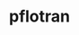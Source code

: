 ---
title: "pflotran"
layout: cache
categories: [package, develop]
meta: {"versions": ["5.0.0"], "compilers": ["gcc@=11.4.0", "gcc@=9.4.0"], "oss": ["ubuntu20.04", "ubuntu22.04"], "platforms": ["linux"], "targets": ["aarch64", "neoverse_v1", "neoverse_v2", "ppc64le", "x86_64_v3"], "stacks": ["e4s", "e4s-aarch64", "e4s-neoverse-v2", "e4s-neoverse_v1", "e4s-power", "root"], "num_specs": 40, "num_specs_by_stack": {"root": 40, "e4s-neoverse_v1": 10, "e4s-power": 10, "e4s": 10, "e4s-aarch64": 2, "e4s-neoverse-v2": 8}}
spec_details: [{"hash": "suaxlbqe6csoxelst3crgt6dh3kwjean", "compiler": "gcc@=11.4.0", "versions": ["5.0.0"], "os": "ubuntu20.04", "platform": "linux", "target": "neoverse_v1", "variants": ["build_system=autotools", "~rxn"], "stacks": ["root", "e4s-neoverse_v1"], "size": "-", "tarball": "https://binaries.spack.io/develop/build_cache/linux-ubuntu20.04-neoverse_v1/gcc-11.4.0/pflotran-5.0.0/linux-ubuntu20.04-neoverse_v1-gcc-11.4.0-pflotran-5.0.0-suaxlbqe6csoxelst3crgt6dh3kwjean.spack"}, {"hash": "rp6qui3vyytf43unwrlsumqkbrt2ii2v", "compiler": "gcc@=11.4.0", "versions": ["5.0.0"], "os": "ubuntu20.04", "platform": "linux", "target": "neoverse_v1", "variants": ["build_system=autotools", "~rxn"], "stacks": ["root", "e4s-neoverse_v1"], "size": "-", "tarball": "https://binaries.spack.io/develop/build_cache/linux-ubuntu20.04-neoverse_v1/gcc-11.4.0/pflotran-5.0.0/linux-ubuntu20.04-neoverse_v1-gcc-11.4.0-pflotran-5.0.0-rp6qui3vyytf43unwrlsumqkbrt2ii2v.spack"}, {"hash": "3q6yqdretc7vailr3j2hzd2pep56772i", "compiler": "gcc@=11.4.0", "versions": ["5.0.0"], "os": "ubuntu20.04", "platform": "linux", "target": "neoverse_v1", "variants": ["build_system=autotools", "~rxn"], "stacks": ["root", "e4s-neoverse_v1"], "size": "-", "tarball": "https://binaries.spack.io/develop/build_cache/linux-ubuntu20.04-neoverse_v1/gcc-11.4.0/pflotran-5.0.0/linux-ubuntu20.04-neoverse_v1-gcc-11.4.0-pflotran-5.0.0-3q6yqdretc7vailr3j2hzd2pep56772i.spack"}, {"hash": "7xreluj4hxibeaqr7cxbaxwuyfynwfqn", "compiler": "gcc@=11.4.0", "versions": ["5.0.0"], "os": "ubuntu20.04", "platform": "linux", "target": "neoverse_v1", "variants": ["build_system=autotools", "~rxn"], "stacks": ["root", "e4s-neoverse_v1"], "size": "-", "tarball": "https://binaries.spack.io/develop/build_cache/linux-ubuntu20.04-neoverse_v1/gcc-11.4.0/pflotran-5.0.0/linux-ubuntu20.04-neoverse_v1-gcc-11.4.0-pflotran-5.0.0-7xreluj4hxibeaqr7cxbaxwuyfynwfqn.spack"}, {"hash": "znox7ygnes4t4i7nec42t4o3fqldcsys", "compiler": "gcc@=11.4.0", "versions": ["5.0.0"], "os": "ubuntu20.04", "platform": "linux", "target": "neoverse_v1", "variants": ["build_system=autotools", "~rxn"], "stacks": ["root", "e4s-neoverse_v1"], "size": "-", "tarball": "https://binaries.spack.io/develop/build_cache/linux-ubuntu20.04-neoverse_v1/gcc-11.4.0/pflotran-5.0.0/linux-ubuntu20.04-neoverse_v1-gcc-11.4.0-pflotran-5.0.0-znox7ygnes4t4i7nec42t4o3fqldcsys.spack"}, {"hash": "qnx7ye5nsytthadhscibehx6g6pazhfz", "compiler": "gcc@=11.4.0", "versions": ["5.0.0"], "os": "ubuntu20.04", "platform": "linux", "target": "neoverse_v1", "variants": ["build_system=autotools", "~rxn"], "stacks": ["root", "e4s-neoverse_v1"], "size": "-", "tarball": "https://binaries.spack.io/develop/build_cache/linux-ubuntu20.04-neoverse_v1/gcc-11.4.0/pflotran-5.0.0/linux-ubuntu20.04-neoverse_v1-gcc-11.4.0-pflotran-5.0.0-qnx7ye5nsytthadhscibehx6g6pazhfz.spack"}, {"hash": "n6f737uezdur4awaq5dtyktgwzdftbr2", "compiler": "gcc@=11.4.0", "versions": ["5.0.0"], "os": "ubuntu20.04", "platform": "linux", "target": "neoverse_v1", "variants": ["build_system=autotools", "~rxn"], "stacks": ["root", "e4s-neoverse_v1"], "size": "-", "tarball": "https://binaries.spack.io/develop/build_cache/linux-ubuntu20.04-neoverse_v1/gcc-11.4.0/pflotran-5.0.0/linux-ubuntu20.04-neoverse_v1-gcc-11.4.0-pflotran-5.0.0-n6f737uezdur4awaq5dtyktgwzdftbr2.spack"}, {"hash": "tq72ney6zfve3pxgob7c67rs2o6x75vt", "compiler": "gcc@=11.4.0", "versions": ["5.0.0"], "os": "ubuntu20.04", "platform": "linux", "target": "neoverse_v1", "variants": ["build_system=autotools", "~rxn"], "stacks": ["root", "e4s-neoverse_v1"], "size": "-", "tarball": "https://binaries.spack.io/develop/build_cache/linux-ubuntu20.04-neoverse_v1/gcc-11.4.0/pflotran-5.0.0/linux-ubuntu20.04-neoverse_v1-gcc-11.4.0-pflotran-5.0.0-tq72ney6zfve3pxgob7c67rs2o6x75vt.spack"}, {"hash": "5w7pzzq6mcfij6tsmclfd4zrnbwp4mkx", "compiler": "gcc@=9.4.0", "versions": ["5.0.0"], "os": "ubuntu20.04", "platform": "linux", "target": "ppc64le", "variants": ["build_system=autotools", "~rxn"], "stacks": ["root", "e4s-power"], "size": "-", "tarball": "https://binaries.spack.io/develop/build_cache/linux-ubuntu20.04-ppc64le/gcc-9.4.0/pflotran-5.0.0/linux-ubuntu20.04-ppc64le-gcc-9.4.0-pflotran-5.0.0-5w7pzzq6mcfij6tsmclfd4zrnbwp4mkx.spack"}, {"hash": "dxtt2a7dbifjauxyczxxsxjxmbwgba6j", "compiler": "gcc@=9.4.0", "versions": ["5.0.0"], "os": "ubuntu20.04", "platform": "linux", "target": "ppc64le", "variants": ["build_system=autotools", "~rxn"], "stacks": ["root", "e4s-power"], "size": "-", "tarball": "https://binaries.spack.io/develop/build_cache/linux-ubuntu20.04-ppc64le/gcc-9.4.0/pflotran-5.0.0/linux-ubuntu20.04-ppc64le-gcc-9.4.0-pflotran-5.0.0-dxtt2a7dbifjauxyczxxsxjxmbwgba6j.spack"}, {"hash": "lz53hj3g3y6reovjcf6w3i4rwqeqyo6u", "compiler": "gcc@=9.4.0", "versions": ["5.0.0"], "os": "ubuntu20.04", "platform": "linux", "target": "ppc64le", "variants": ["build_system=autotools", "~rxn"], "stacks": ["root", "e4s-power"], "size": "-", "tarball": "https://binaries.spack.io/develop/build_cache/linux-ubuntu20.04-ppc64le/gcc-9.4.0/pflotran-5.0.0/linux-ubuntu20.04-ppc64le-gcc-9.4.0-pflotran-5.0.0-lz53hj3g3y6reovjcf6w3i4rwqeqyo6u.spack"}, {"hash": "cjfwbafol5mf3dwatdqf5epnckz26pcu", "compiler": "gcc@=9.4.0", "versions": ["5.0.0"], "os": "ubuntu20.04", "platform": "linux", "target": "ppc64le", "variants": ["build_system=autotools", "~rxn"], "stacks": ["root", "e4s-power"], "size": "-", "tarball": "https://binaries.spack.io/develop/build_cache/linux-ubuntu20.04-ppc64le/gcc-9.4.0/pflotran-5.0.0/linux-ubuntu20.04-ppc64le-gcc-9.4.0-pflotran-5.0.0-cjfwbafol5mf3dwatdqf5epnckz26pcu.spack"}, {"hash": "qvo5hgdifztztxi3qpnjpazue6juug3i", "compiler": "gcc@=9.4.0", "versions": ["5.0.0"], "os": "ubuntu20.04", "platform": "linux", "target": "ppc64le", "variants": ["build_system=autotools", "~rxn"], "stacks": ["root", "e4s-power"], "size": "-", "tarball": "https://binaries.spack.io/develop/build_cache/linux-ubuntu20.04-ppc64le/gcc-9.4.0/pflotran-5.0.0/linux-ubuntu20.04-ppc64le-gcc-9.4.0-pflotran-5.0.0-qvo5hgdifztztxi3qpnjpazue6juug3i.spack"}, {"hash": "2wlgreis6q6md5wilgsbchkohktnivlg", "compiler": "gcc@=9.4.0", "versions": ["5.0.0"], "os": "ubuntu20.04", "platform": "linux", "target": "ppc64le", "variants": ["build_system=autotools", "~rxn"], "stacks": ["root", "e4s-power"], "size": "-", "tarball": "https://binaries.spack.io/develop/build_cache/linux-ubuntu20.04-ppc64le/gcc-9.4.0/pflotran-5.0.0/linux-ubuntu20.04-ppc64le-gcc-9.4.0-pflotran-5.0.0-2wlgreis6q6md5wilgsbchkohktnivlg.spack"}, {"hash": "2pfpodmojl675yql33bufwojcmgopjum", "compiler": "gcc@=9.4.0", "versions": ["5.0.0"], "os": "ubuntu20.04", "platform": "linux", "target": "ppc64le", "variants": ["build_system=autotools", "~rxn"], "stacks": ["root", "e4s-power"], "size": "-", "tarball": "https://binaries.spack.io/develop/build_cache/linux-ubuntu20.04-ppc64le/gcc-9.4.0/pflotran-5.0.0/linux-ubuntu20.04-ppc64le-gcc-9.4.0-pflotran-5.0.0-2pfpodmojl675yql33bufwojcmgopjum.spack"}, {"hash": "lohw7pxwjoym6ehohdtshlhs2xhql5kx", "compiler": "gcc@=9.4.0", "versions": ["5.0.0"], "os": "ubuntu20.04", "platform": "linux", "target": "ppc64le", "variants": ["build_system=autotools", "~rxn"], "stacks": ["root", "e4s-power"], "size": "-", "tarball": "https://binaries.spack.io/develop/build_cache/linux-ubuntu20.04-ppc64le/gcc-9.4.0/pflotran-5.0.0/linux-ubuntu20.04-ppc64le-gcc-9.4.0-pflotran-5.0.0-lohw7pxwjoym6ehohdtshlhs2xhql5kx.spack"}, {"hash": "t4nypodxhdvklydsq4olzvvhmgk4cpr2", "compiler": "gcc@=9.4.0", "versions": ["5.0.0"], "os": "ubuntu20.04", "platform": "linux", "target": "ppc64le", "variants": ["build_system=autotools", "~rxn"], "stacks": ["root", "e4s-power"], "size": "-", "tarball": "https://binaries.spack.io/develop/build_cache/linux-ubuntu20.04-ppc64le/gcc-9.4.0/pflotran-5.0.0/linux-ubuntu20.04-ppc64le-gcc-9.4.0-pflotran-5.0.0-t4nypodxhdvklydsq4olzvvhmgk4cpr2.spack"}, {"hash": "6xmrixy4czcspgpzugs6ixe6xktoslqm", "compiler": "gcc@=9.4.0", "versions": ["5.0.0"], "os": "ubuntu20.04", "platform": "linux", "target": "ppc64le", "variants": ["build_system=autotools", "~rxn"], "stacks": ["root", "e4s-power"], "size": "-", "tarball": "https://binaries.spack.io/develop/build_cache/linux-ubuntu20.04-ppc64le/gcc-9.4.0/pflotran-5.0.0/linux-ubuntu20.04-ppc64le-gcc-9.4.0-pflotran-5.0.0-6xmrixy4czcspgpzugs6ixe6xktoslqm.spack"}, {"hash": "crrgaysoah6rxbzgnybyoztruzhnnzb2", "compiler": "gcc@=11.4.0", "versions": ["5.0.0"], "os": "ubuntu20.04", "platform": "linux", "target": "x86_64_v3", "variants": ["build_system=autotools", "~rxn"], "stacks": ["e4s", "root"], "size": "-", "tarball": "https://binaries.spack.io/develop/build_cache/linux-ubuntu20.04-x86_64_v3/gcc-11.4.0/pflotran-5.0.0/linux-ubuntu20.04-x86_64_v3-gcc-11.4.0-pflotran-5.0.0-crrgaysoah6rxbzgnybyoztruzhnnzb2.spack"}, {"hash": "vqkjqedaaphxyjrr5ndmp5e6wzp62t6s", "compiler": "gcc@=11.4.0", "versions": ["5.0.0"], "os": "ubuntu20.04", "platform": "linux", "target": "x86_64_v3", "variants": ["build_system=autotools", "~rxn"], "stacks": ["e4s", "root"], "size": "-", "tarball": "https://binaries.spack.io/develop/build_cache/linux-ubuntu20.04-x86_64_v3/gcc-11.4.0/pflotran-5.0.0/linux-ubuntu20.04-x86_64_v3-gcc-11.4.0-pflotran-5.0.0-vqkjqedaaphxyjrr5ndmp5e6wzp62t6s.spack"}, {"hash": "ol3parw2ywxenc4hjsegzit423rkao4c", "compiler": "gcc@=11.4.0", "versions": ["5.0.0"], "os": "ubuntu20.04", "platform": "linux", "target": "x86_64_v3", "variants": ["build_system=autotools", "~rxn"], "stacks": ["e4s", "root"], "size": "-", "tarball": "https://binaries.spack.io/develop/build_cache/linux-ubuntu20.04-x86_64_v3/gcc-11.4.0/pflotran-5.0.0/linux-ubuntu20.04-x86_64_v3-gcc-11.4.0-pflotran-5.0.0-ol3parw2ywxenc4hjsegzit423rkao4c.spack"}, {"hash": "2onl5jutdaqtixbd2igncludd5s4imsw", "compiler": "gcc@=11.4.0", "versions": ["5.0.0"], "os": "ubuntu20.04", "platform": "linux", "target": "x86_64_v3", "variants": ["build_system=autotools", "~rxn"], "stacks": ["e4s", "root"], "size": "-", "tarball": "https://binaries.spack.io/develop/build_cache/linux-ubuntu20.04-x86_64_v3/gcc-11.4.0/pflotran-5.0.0/linux-ubuntu20.04-x86_64_v3-gcc-11.4.0-pflotran-5.0.0-2onl5jutdaqtixbd2igncludd5s4imsw.spack"}, {"hash": "aky5qhf443raz7zwirdxffob6rrkwlay", "compiler": "gcc@=11.4.0", "versions": ["5.0.0"], "os": "ubuntu20.04", "platform": "linux", "target": "x86_64_v3", "variants": ["build_system=autotools", "~rxn"], "stacks": ["e4s", "root"], "size": "-", "tarball": "https://binaries.spack.io/develop/build_cache/linux-ubuntu20.04-x86_64_v3/gcc-11.4.0/pflotran-5.0.0/linux-ubuntu20.04-x86_64_v3-gcc-11.4.0-pflotran-5.0.0-aky5qhf443raz7zwirdxffob6rrkwlay.spack"}, {"hash": "rqfqu2jkygsyguqyrdz6yz2ggzin2c3h", "compiler": "gcc@=11.4.0", "versions": ["5.0.0"], "os": "ubuntu20.04", "platform": "linux", "target": "x86_64_v3", "variants": ["build_system=autotools", "~rxn"], "stacks": ["e4s", "root"], "size": "-", "tarball": "https://binaries.spack.io/develop/build_cache/linux-ubuntu20.04-x86_64_v3/gcc-11.4.0/pflotran-5.0.0/linux-ubuntu20.04-x86_64_v3-gcc-11.4.0-pflotran-5.0.0-rqfqu2jkygsyguqyrdz6yz2ggzin2c3h.spack"}, {"hash": "heaouw5cqqqpxk6s3tvimsydx3hv5q75", "compiler": "gcc@=11.4.0", "versions": ["5.0.0"], "os": "ubuntu20.04", "platform": "linux", "target": "x86_64_v3", "variants": ["build_system=autotools", "~rxn"], "stacks": ["e4s", "root"], "size": "-", "tarball": "https://binaries.spack.io/develop/build_cache/linux-ubuntu20.04-x86_64_v3/gcc-11.4.0/pflotran-5.0.0/linux-ubuntu20.04-x86_64_v3-gcc-11.4.0-pflotran-5.0.0-heaouw5cqqqpxk6s3tvimsydx3hv5q75.spack"}, {"hash": "4b5ec55whnotvnyeiqwka7ejaaols7y7", "compiler": "gcc@=11.4.0", "versions": ["5.0.0"], "os": "ubuntu20.04", "platform": "linux", "target": "x86_64_v3", "variants": ["build_system=autotools", "~rxn"], "stacks": ["e4s", "root"], "size": "-", "tarball": "https://binaries.spack.io/develop/build_cache/linux-ubuntu20.04-x86_64_v3/gcc-11.4.0/pflotran-5.0.0/linux-ubuntu20.04-x86_64_v3-gcc-11.4.0-pflotran-5.0.0-4b5ec55whnotvnyeiqwka7ejaaols7y7.spack"}, {"hash": "khu6uxwnjccv3zp6byqhq4zm45mn6c5a", "compiler": "gcc@=11.4.0", "versions": ["5.0.0"], "os": "ubuntu22.04", "platform": "linux", "target": "aarch64", "variants": ["build_system=autotools", "~rxn"], "stacks": ["e4s-aarch64", "root"], "size": "-", "tarball": "https://binaries.spack.io/develop/build_cache/linux-ubuntu22.04-aarch64/gcc-11.4.0/pflotran-5.0.0/linux-ubuntu22.04-aarch64-gcc-11.4.0-pflotran-5.0.0-khu6uxwnjccv3zp6byqhq4zm45mn6c5a.spack"}, {"hash": "dszos4etder7lw7isnafkwds2qyjldyn", "compiler": "gcc@=11.4.0", "versions": ["5.0.0"], "os": "ubuntu22.04", "platform": "linux", "target": "aarch64", "variants": ["build_system=autotools", "~rxn"], "stacks": ["e4s-aarch64", "root"], "size": "-", "tarball": "https://binaries.spack.io/develop/build_cache/linux-ubuntu22.04-aarch64/gcc-11.4.0/pflotran-5.0.0/linux-ubuntu22.04-aarch64-gcc-11.4.0-pflotran-5.0.0-dszos4etder7lw7isnafkwds2qyjldyn.spack"}, {"hash": "sqeq5jdn3hhdscznr7liqzyo4p7jw76v", "compiler": "gcc@=11.4.0", "versions": ["5.0.0"], "os": "ubuntu22.04", "platform": "linux", "target": "neoverse_v1", "variants": ["build_system=autotools", "~rxn"], "stacks": ["root", "e4s-neoverse_v1"], "size": "-", "tarball": "https://binaries.spack.io/develop/build_cache/linux-ubuntu22.04-neoverse_v1/gcc-11.4.0/pflotran-5.0.0/linux-ubuntu22.04-neoverse_v1-gcc-11.4.0-pflotran-5.0.0-sqeq5jdn3hhdscznr7liqzyo4p7jw76v.spack"}, {"hash": "7imi5trxq72bfi2v7ouv7wb6ohkl6zy2", "compiler": "gcc@=11.4.0", "versions": ["5.0.0"], "os": "ubuntu22.04", "platform": "linux", "target": "neoverse_v1", "variants": ["build_system=autotools", "~rxn"], "stacks": ["root", "e4s-neoverse_v1"], "size": "-", "tarball": "https://binaries.spack.io/develop/build_cache/linux-ubuntu22.04-neoverse_v1/gcc-11.4.0/pflotran-5.0.0/linux-ubuntu22.04-neoverse_v1-gcc-11.4.0-pflotran-5.0.0-7imi5trxq72bfi2v7ouv7wb6ohkl6zy2.spack"}, {"hash": "c3cg6k27ar6lsaw7eyn5z6ue5onhcxd6", "compiler": "gcc@=11.4.0", "versions": ["5.0.0"], "os": "ubuntu22.04", "platform": "linux", "target": "neoverse_v2", "variants": ["build_system=autotools", "~rxn"], "stacks": ["root", "e4s-neoverse-v2"], "size": "-", "tarball": "https://binaries.spack.io/develop/build_cache/linux-ubuntu22.04-neoverse_v2/gcc-11.4.0/pflotran-5.0.0/linux-ubuntu22.04-neoverse_v2-gcc-11.4.0-pflotran-5.0.0-c3cg6k27ar6lsaw7eyn5z6ue5onhcxd6.spack"}, {"hash": "va5mjal4hs2c4axasshgbktx4a33agkz", "compiler": "gcc@=11.4.0", "versions": ["5.0.0"], "os": "ubuntu22.04", "platform": "linux", "target": "neoverse_v2", "variants": ["build_system=autotools", "~rxn"], "stacks": ["root", "e4s-neoverse-v2"], "size": "-", "tarball": "https://binaries.spack.io/develop/build_cache/linux-ubuntu22.04-neoverse_v2/gcc-11.4.0/pflotran-5.0.0/linux-ubuntu22.04-neoverse_v2-gcc-11.4.0-pflotran-5.0.0-va5mjal4hs2c4axasshgbktx4a33agkz.spack"}, {"hash": "uk7dynpv3hfvqrd3rqfhjkwdprev7oke", "compiler": "gcc@=11.4.0", "versions": ["5.0.0"], "os": "ubuntu22.04", "platform": "linux", "target": "neoverse_v2", "variants": ["build_system=autotools", "~rxn"], "stacks": ["root", "e4s-neoverse-v2"], "size": "-", "tarball": "https://binaries.spack.io/develop/build_cache/linux-ubuntu22.04-neoverse_v2/gcc-11.4.0/pflotran-5.0.0/linux-ubuntu22.04-neoverse_v2-gcc-11.4.0-pflotran-5.0.0-uk7dynpv3hfvqrd3rqfhjkwdprev7oke.spack"}, {"hash": "4ctij4mhqw4ruak4qxtczulgp7wirhrf", "compiler": "gcc@=11.4.0", "versions": ["5.0.0"], "os": "ubuntu22.04", "platform": "linux", "target": "neoverse_v2", "variants": ["build_system=autotools", "~rxn"], "stacks": ["root", "e4s-neoverse-v2"], "size": "-", "tarball": "https://binaries.spack.io/develop/build_cache/linux-ubuntu22.04-neoverse_v2/gcc-11.4.0/pflotran-5.0.0/linux-ubuntu22.04-neoverse_v2-gcc-11.4.0-pflotran-5.0.0-4ctij4mhqw4ruak4qxtczulgp7wirhrf.spack"}, {"hash": "owwsvpn4nbo4i4atfrpbhvq2iaswx3fo", "compiler": "gcc@=11.4.0", "versions": ["5.0.0"], "os": "ubuntu22.04", "platform": "linux", "target": "neoverse_v2", "variants": ["build_system=autotools", "~rxn"], "stacks": ["root", "e4s-neoverse-v2"], "size": "-", "tarball": "https://binaries.spack.io/develop/build_cache/linux-ubuntu22.04-neoverse_v2/gcc-11.4.0/pflotran-5.0.0/linux-ubuntu22.04-neoverse_v2-gcc-11.4.0-pflotran-5.0.0-owwsvpn4nbo4i4atfrpbhvq2iaswx3fo.spack"}, {"hash": "5dlr3u4r3sm7kmwm7wzrw7npbraotnd7", "compiler": "gcc@=11.4.0", "versions": ["5.0.0"], "os": "ubuntu22.04", "platform": "linux", "target": "neoverse_v2", "variants": ["build_system=autotools", "~rxn"], "stacks": ["root", "e4s-neoverse-v2"], "size": "-", "tarball": "https://binaries.spack.io/develop/build_cache/linux-ubuntu22.04-neoverse_v2/gcc-11.4.0/pflotran-5.0.0/linux-ubuntu22.04-neoverse_v2-gcc-11.4.0-pflotran-5.0.0-5dlr3u4r3sm7kmwm7wzrw7npbraotnd7.spack"}, {"hash": "wbwg4mo32g4ehzrcflf4dggzyqpbt6qx", "compiler": "gcc@=11.4.0", "versions": ["5.0.0"], "os": "ubuntu22.04", "platform": "linux", "target": "neoverse_v2", "variants": ["build_system=autotools", "~rxn"], "stacks": ["root", "e4s-neoverse-v2"], "size": "-", "tarball": "https://binaries.spack.io/develop/build_cache/linux-ubuntu22.04-neoverse_v2/gcc-11.4.0/pflotran-5.0.0/linux-ubuntu22.04-neoverse_v2-gcc-11.4.0-pflotran-5.0.0-wbwg4mo32g4ehzrcflf4dggzyqpbt6qx.spack"}, {"hash": "ucvrhwwwwtw2bm6avbac6rjk3uctklbt", "compiler": "gcc@=11.4.0", "versions": ["5.0.0"], "os": "ubuntu22.04", "platform": "linux", "target": "neoverse_v2", "variants": ["build_system=autotools", "~rxn"], "stacks": ["root", "e4s-neoverse-v2"], "size": "-", "tarball": "https://binaries.spack.io/develop/build_cache/linux-ubuntu22.04-neoverse_v2/gcc-11.4.0/pflotran-5.0.0/linux-ubuntu22.04-neoverse_v2-gcc-11.4.0-pflotran-5.0.0-ucvrhwwwwtw2bm6avbac6rjk3uctklbt.spack"}, {"hash": "tsriugexzc4dndbe7hydgkdjxpcxc5r7", "compiler": "gcc@=11.4.0", "versions": ["5.0.0"], "os": "ubuntu22.04", "platform": "linux", "target": "x86_64_v3", "variants": ["build_system=autotools", "~rxn"], "stacks": ["e4s", "root"], "size": "-", "tarball": "https://binaries.spack.io/develop/build_cache/linux-ubuntu22.04-x86_64_v3/gcc-11.4.0/pflotran-5.0.0/linux-ubuntu22.04-x86_64_v3-gcc-11.4.0-pflotran-5.0.0-tsriugexzc4dndbe7hydgkdjxpcxc5r7.spack"}, {"hash": "pjytn4szx4icnl5lqhdampugxk2mnori", "compiler": "gcc@=11.4.0", "versions": ["5.0.0"], "os": "ubuntu22.04", "platform": "linux", "target": "x86_64_v3", "variants": ["build_system=autotools", "~rxn"], "stacks": ["e4s", "root"], "size": "-", "tarball": "https://binaries.spack.io/develop/build_cache/linux-ubuntu22.04-x86_64_v3/gcc-11.4.0/pflotran-5.0.0/linux-ubuntu22.04-x86_64_v3-gcc-11.4.0-pflotran-5.0.0-pjytn4szx4icnl5lqhdampugxk2mnori.spack"}]
---